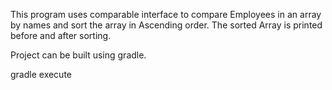 This program uses comparable interface to compare Employees in an array by names
and sort the array in Ascending order.
The sorted Array is printed before and after sorting.

Project can be built using gradle.

gradle execute
